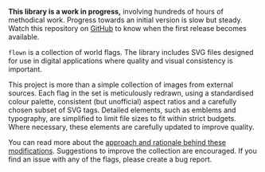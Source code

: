 **This library is a work in progress,** involving hundreds of hours of
methodical work. Progress towards an initial version is slow but steady. Watch
this repository on [GitHub] to know when the first release becomes available.

`flown` is a collection of world flags. The library includes SVG files designed for use in digital applications where quality and visual consistency is important.

This project is more than a simple collection of images from external sources.
Each flag in the set is meticulously redrawn, using a standardised colour
palette, consistent (but unofficial) aspect ratios and a carefully chosen subset
of SVG tags. Detailed elements, such as emblems and typography, are simplified
to limit file sizes to fit within strict budgets. Where necessary, these
elements are carefully updated to improve quality.

You can read more about the [approach and rationale behind these modifications](/about/). Suggestions to improve the collection are encouraged. If you find an issue with any of the flags, please create a bug report.

[GitHub]: https://github.com/stephenhutchings/flown
